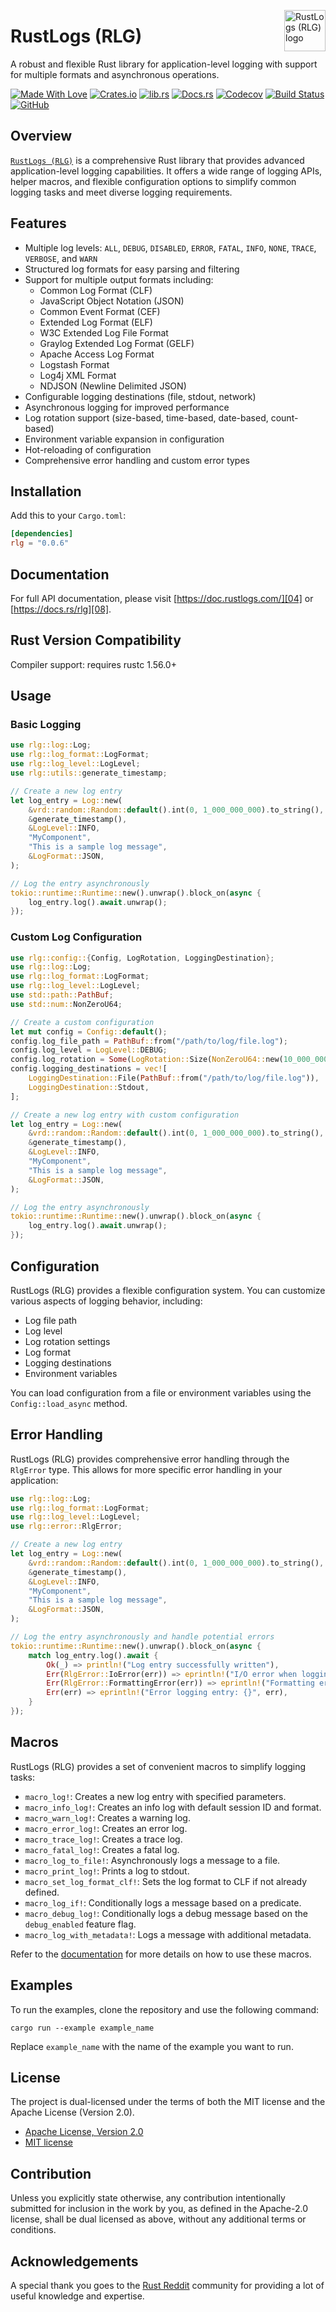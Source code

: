 <!-- markdownlint-disable MD033 MD041 -->

<img src="https://kura.pro/rlg/images/logos/rlg.svg"
alt="RustLogs (RLG) logo" height="66" align="right" />

<!-- markdownlint-enable MD033 MD041 -->

# RustLogs (RLG)

A robust and flexible Rust library for application-level logging with support for multiple formats and asynchronous operations.

[![Made With Love][made-with-rust]][00] [![Crates.io][crates-badge]][07] [![lib.rs][libs-badge]][03] [![Docs.rs][docs-badge]][08] [![Codecov][codecov-badge]][09] [![Build Status][build-badge]][10] [![GitHub][github-badge]][06]

## Overview

[`RustLogs (RLG)`][00] is a comprehensive Rust library that provides advanced application-level logging capabilities. It offers a wide range of logging APIs, helper macros, and flexible configuration options to simplify common logging tasks and meet diverse logging requirements.

## Features

- Multiple log levels: `ALL`, `DEBUG`, `DISABLED`, `ERROR`, `FATAL`, `INFO`, `NONE`, `TRACE`, `VERBOSE`, and `WARN`
- Structured log formats for easy parsing and filtering
- Support for multiple output formats including:
  - Common Log Format (CLF)
  - JavaScript Object Notation (JSON)
  - Common Event Format (CEF)
  - Extended Log Format (ELF)
  - W3C Extended Log File Format
  - Graylog Extended Log Format (GELF)
  - Apache Access Log Format
  - Logstash Format
  - Log4j XML Format
  - NDJSON (Newline Delimited JSON)
- Configurable logging destinations (file, stdout, network)
- Asynchronous logging for improved performance
- Log rotation support (size-based, time-based, date-based, count-based)
- Environment variable expansion in configuration
- Hot-reloading of configuration
- Comprehensive error handling and custom error types

## Installation

Add this to your `Cargo.toml`:

```toml
[dependencies]
rlg = "0.0.6"
```

## Documentation

For full API documentation, please visit [https://doc.rustlogs.com/][04] or [https://docs.rs/rlg][08].

## Rust Version Compatibility

Compiler support: requires rustc 1.56.0+

## Usage

### Basic Logging

```rust
use rlg::log::Log;
use rlg::log_format::LogFormat;
use rlg::log_level::LogLevel;
use rlg::utils::generate_timestamp;

// Create a new log entry
let log_entry = Log::new(
    &vrd::random::Random::default().int(0, 1_000_000_000).to_string(),
    &generate_timestamp(),
    &LogLevel::INFO,
    "MyComponent",
    "This is a sample log message",
    &LogFormat::JSON,
);

// Log the entry asynchronously
tokio::runtime::Runtime::new().unwrap().block_on(async {
    log_entry.log().await.unwrap();
});
```

### Custom Log Configuration

```rust
use rlg::config::{Config, LogRotation, LoggingDestination};
use rlg::log::Log;
use rlg::log_format::LogFormat;
use rlg::log_level::LogLevel;
use std::path::PathBuf;
use std::num::NonZeroU64;

// Create a custom configuration
let mut config = Config::default();
config.log_file_path = PathBuf::from("/path/to/log/file.log");
config.log_level = LogLevel::DEBUG;
config.log_rotation = Some(LogRotation::Size(NonZeroU64::new(10_000_000).unwrap())); // 10 MB
config.logging_destinations = vec![
    LoggingDestination::File(PathBuf::from("/path/to/log/file.log")),
    LoggingDestination::Stdout,
];

// Create a new log entry with custom configuration
let log_entry = Log::new(
    &vrd::random::Random::default().int(0, 1_000_000_000).to_string(),
    &generate_timestamp(),
    &LogLevel::INFO,
    "MyComponent",
    "This is a sample log message",
    &LogFormat::JSON,
);

// Log the entry asynchronously
tokio::runtime::Runtime::new().unwrap().block_on(async {
    log_entry.log().await.unwrap();
});
```

## Configuration

RustLogs (RLG) provides a flexible configuration system. You can customize various aspects of logging behavior, including:

- Log file path
- Log level
- Log rotation settings
- Log format
- Logging destinations
- Environment variables

You can load configuration from a file or environment variables using the `Config::load_async` method.

## Error Handling

RustLogs (RLG) provides comprehensive error handling through the `RlgError` type. This allows for more specific error handling in your application:

```rust
use rlg::log::Log;
use rlg::log_format::LogFormat;
use rlg::log_level::LogLevel;
use rlg::error::RlgError;

// Create a new log entry
let log_entry = Log::new(
    &vrd::random::Random::default().int(0, 1_000_000_000).to_string(),
    &generate_timestamp(),
    &LogLevel::INFO,
    "MyComponent",
    "This is a sample log message",
    &LogFormat::JSON,
);

// Log the entry asynchronously and handle potential errors
tokio::runtime::Runtime::new().unwrap().block_on(async {
    match log_entry.log().await {
        Ok(_) => println!("Log entry successfully written"),
        Err(RlgError::IoError(err)) => eprintln!("I/O error when logging: {}", err),
        Err(RlgError::FormattingError(err)) => eprintln!("Formatting error: {}", err),
        Err(err) => eprintln!("Error logging entry: {}", err),
    }
});
```

## Macros

RustLogs (RLG) provides a set of convenient macros to simplify logging tasks:

- `macro_log!`: Creates a new log entry with specified parameters.
- `macro_info_log!`: Creates an info log with default session ID and format.
- `macro_warn_log!`: Creates a warning log.
- `macro_error_log!`: Creates an error log.
- `macro_trace_log!`: Creates a trace log.
- `macro_fatal_log!`: Creates a fatal log.
- `macro_log_to_file!`: Asynchronously logs a message to a file.
- `macro_print_log!`: Prints a log to stdout.
- `macro_set_log_format_clf!`: Sets the log format to CLF if not already defined.
- `macro_log_if!`: Conditionally logs a message based on a predicate.
- `macro_debug_log!`: Conditionally logs a debug message based on the `debug_enabled` feature flag.
- `macro_log_with_metadata!`: Logs a message with additional metadata.

Refer to the [documentation][08] for more details on how to use these macros.

## Examples

To run the examples, clone the repository and use the following command:

```shell
cargo run --example example_name
```

Replace `example_name` with the name of the example you want to run.

## License

The project is dual-licensed under the terms of both the MIT license and the Apache License (Version 2.0).

- [Apache License, Version 2.0][01]
- [MIT license][02]

## Contribution

Unless you explicitly state otherwise, any contribution intentionally submitted for inclusion in the work by you, as defined in the Apache-2.0 license, shall be dual licensed as above, without any additional terms or conditions.

## Acknowledgements

A special thank you goes to the [Rust Reddit](https://www.reddit.com/r/rust/) community for providing a lot of useful knowledge and expertise.

[00]: https://rustlogs.com
[01]: http://www.apache.org/licenses/LICENSE-2.0
[02]: http://opensource.org/licenses/MIT
[03]: https://lib.rs/crates/rlg
[04]: https://doc.rustlogs.com/
[06]: https://github.com/sebastienrousseau/rlg
[07]: https://crates.io/crates/rlg
[08]: https://docs.rs/rlg
[09]: https://codecov.io/gh/sebastienrousseau/rlg
[10]: https://github.com/sebastienrousseau/rlg/actions

[build-badge]: https://img.shields.io/github/actions/workflow/status/sebastienrousseau/rlg/release.yml?branch=master&style=for-the-badge&logo=github "Build Status"
[codecov-badge]: https://img.shields.io/codecov/c/github/sebastienrousseau/rlg?style=for-the-badge&token=Q9KJ6XXL67&logo=codecov "Codecov"
[crates-badge]: https://img.shields.io/crates/v/rlg.svg?style=for-the-badge&color=fc8d62&logo=rust "Crates.io"
[libs-badge]: https://img.shields.io/badge/lib.rs-v0.0.6-orange.svg?style=for-the-badge "View on lib.rs"
[docs-badge]: https://img.shields.io/badge/docs.rs-rlg-66c2a5?style=for-the-badge&labelColor=555555&logo=docs.rs "Docs.rs"
[github-badge]: https://img.shields.io/badge/github-sebastienrousseau/rlg-8da0cb?style=for-the-badge&labelColor=555555&logo=github "GitHub"
[made-with-rust]: https://img.shields.io/badge/rust-f04041?style=for-the-badge&labelColor=c0282d&logo=rust 'Made With Rust'
